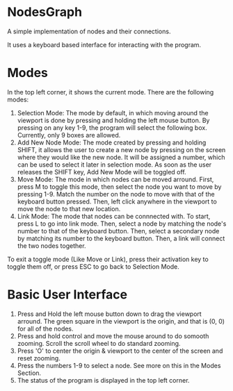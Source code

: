# NodesGraph
A simple implementation of nodes and their connections.


It uses a keyboard based interface for interacting with the program.

# Modes
In the top left corner, it shows the current mode. There are the following modes:
1. Selection Mode: The mode by default, in which moving around the viewport is done by pressing and holding the left mouse button. By pressing on any key 1-9, the program will select the following box. Currently, only 9 boxes are allowed.
2. Add New Node Mode: The mode created by pressing and holding SHIFT, it allows the user to create a new node by pressing on the screen where they would like the new node. It will be assigned a number, which can be used to select it later in selection mode. As soon as the user releases the SHIFT key, Add New Mode will be toggled off.
3. Move Mode: The mode in which nodes can be moved arround. First, press M to toggle this mode, then select the node you want to move by pressing 1-9. Match the number on the node to move with that of the keyboard button pressed. Then, left click anywhere in the viewport to move the node to that new location.
4. Link Mode: The mode that nodes can be connnected with. To start, press L to go into link mode. Then, select a node by matching the node's number to that of the keyboard button. Then, select a secondary node by matching its number to the keyboard button. Then, a link will connect the two nodes together.

To exit a toggle mode (Like Move or Link), press their activation key to toggle them off, or press ESC to go back to Selection Mode.

# Basic User Interface
1. Press and Hold the left mouse button down to drag the viewport arround. The green square in the viewport is the origin, and that is (0, 0) for all of the nodes.
2. Press and hold control and move the mouse around to do somooth zooming. Scroll the scroll wheel to do standard zooming.
3. Press 'O' to center the origin & viewport to the center of the screen and reset zooming.
4. Press the numbers 1-9 to select a node. See more on this in the Modes Section.
5. The status of the program is displayed in the top left corner.
